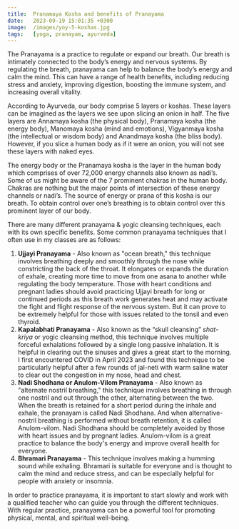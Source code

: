 ```yaml
---
title:  Pranamaya Kosha and benefits of Pranayama
date:   2023-09-19 15:01:35 +0300
image:  /images/yoy-5-koshas.jpg
tags:   [yoga, pranayam, ayurveda]
---
```


The Pranayama is a practice to regulate or expand our breath. Our breath is intimately connected to the body’s energy and nervous systems. By regulating the breath, pranayama can help to balance the body’s energy and calm the mind. This can have a range of health benefits, including reducing stress and anxiety, improving digestion, boosting the immune system, and increasing overall vitality.

According to Ayurveda, our body comprise 5 layers or koshas. These layers can be imagined as the layers we see upon slicing an onion in half. The five layers are Annamaya kosha (the physical body), Pranamaya kosha (the energy body), Manomaya kosha (mind and emotions), Vigyanmaya kosha (the intellectual or wisdom body) and Anandmaya kosha (the bliss body). However, if you slice a human body as if it were an onion, you will not see these layers with naked eyes.

The energy body or the Pranamaya kosha is the layer in the human body which comprises of over 72,000 energy channels also known as nadi’s. Some of us might be aware of the 7 prominent chakras in the human body. Chakras are nothing but the major points of intersection of these energy channels or nadi’s. The source of energy or prana of this kosha is our breath. To obtain control over one’s breathing is to obtain control over this prominent layer of our body.

There are many different pranayama & yogic cleansing techniques, each with its own specific benefits. Some common pranayama techniques that I often use in my classes are as follows:

1.  **Ujjayi Pranayama** - Also known as "ocean breath," this technique involves breathing deeply and smoothly through the nose while constricting the back of the throat. It elongates or expands the duration of exhale, creating more time to move from one asana to another while regulating the body temperature. Those with heart conditions and pregnant ladies should avoid practicing Ujjayi breath for long or continued periods as this breath work generates heat and may activate the fight and flight response of the nervous system. But it can prove to be extremely helpful for those with issues related to the tonsil and even thyroid.
2.  **Kapalabhati Pranayama** - Also known as the “skull cleansing” *shat-kriya* or yogic cleansing method, this technique involves multiple forceful exhalations followed by a single long passive inhalation. It is helpful in clearing out the sinuses and gives a great start to the morning. I first encountered COVID in April 2023 and found this technique to be particularly helpful after a few rounds of jal-neti with warm saline water to clear out the congestion in my nose, head and chest.
3.  **Nadi Shodhana or Anulom-Vilom Pranayama** - Also known as "alternate nostril breathing," this technique involves breathing in through one nostril and out through the other, alternating between the two. When the breath is retained for a short period during the inhale and exhale, the pranayam is called Nadi Shodhana. And when alternative-nostril breathing is performed without breath retention, it is called Anulom-vilom. Nadi Shodhana should be completely avoided by those with heart issues and by pregnant ladies. Anulom-vilom is a great practice to balance the body's energy and improve overall health for everyone.
4.  **Bhramari Pranayama** - This technique involves making a humming sound while exhaling. Bhramari is suitable for everyone and is thought to calm the mind and reduce stress, and can be especially helpful for people with anxiety or insomnia.  
    
In order to practice pranayama, it is important to start slowly and work with a qualified teacher who can guide you through the different techniques. With regular practice, pranayama can be a powerful tool for promoting physical, mental, and spiritual well-being.
